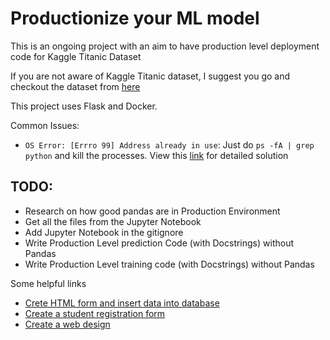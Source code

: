 # Productionize your ML model

This is an ongoing project with an aim to have production level deployment code for Kaggle Titanic Dataset

If you are not aware of Kaggle Titanic dataset, I suggest you go and checkout the dataset from [here](https://www.kaggle.com/c/titanic)

This project uses Flask and Docker.


Common Issues:

- `OS Error: [Errro 99] Address already in use`: Just do `ps -fA | grep python` and kill the processes. 
View this [link](https://stackoverflow.com/questions/19071512/socket-error-errno-48-address-already-in-use) for detailed solution

## TODO: 
- Research on how good pandas are in Production Environment
- Get all the files from the Jupyter Notebook
- Add Jupyter Notebook in the gitignore
- Write Production Level prediction Code (with Docstrings) without Pandas
- Write Production Level training code (with Docstrings) without Pandas

Some helpful links
- [Crete HTML form and insert data into database](https://www.c-sharpcorner.com/UploadFile/52bd60/create-an-html-form-and-insert-data-into-database162/)
- [Create a student registration form](https://www.roseindia.net/html/how-to-create-student-registration-form-with-html-code.shtml)
- [Create a web design](https://www.oreilly.com/library/view/learning-web-design/9781449337513/ch04.html)
